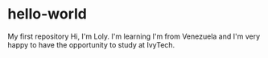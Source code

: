 # hello-world
My first repository
Hi, I'm Loly. I'm learning I'm from Venezuela and I'm very happy to have the opportunity to study at IvyTech.
